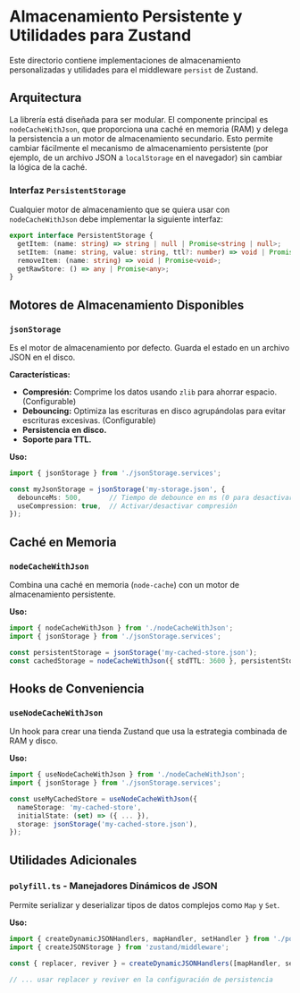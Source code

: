# Almacenamiento Persistente y Utilidades para Zustand

Este directorio contiene implementaciones de almacenamiento personalizadas y utilidades para el middleware `persist` de Zustand.

## Arquitectura

La librería está diseñada para ser modular. El componente principal es `nodeCacheWithJson`, que proporciona una caché en memoria (RAM) y delega la persistencia a un motor de almacenamiento secundario. Esto permite cambiar fácilmente el mecanismo de almacenamiento persistente (por ejemplo, de un archivo JSON a `localStorage` en el navegador) sin cambiar la lógica de la caché.

### Interfaz `PersistentStorage`

Cualquier motor de almacenamiento que se quiera usar con `nodeCacheWithJson` debe implementar la siguiente interfaz:

```typescript
export interface PersistentStorage {
  getItem: (name: string) => string | null | Promise<string | null>;
  setItem: (name: string, value: string, ttl?: number) => void | Promise<void>;
  removeItem: (name: string) => void | Promise<void>;
  getRawStore: () => any | Promise<any>;
}
```

## Motores de Almacenamiento Disponibles

### `jsonStorage`

Es el motor de almacenamiento por defecto. Guarda el estado en un archivo JSON en el disco.

**Características:**
- **Compresión:** Comprime los datos usando `zlib` para ahorrar espacio. (Configurable)
- **Debouncing:** Optimiza las escrituras en disco agrupándolas para evitar escrituras excesivas. (Configurable)
- **Persistencia en disco.**
- **Soporte para TTL.**

**Uso:**
```typescript
import { jsonStorage } from './jsonStorage.services';

const myJsonStorage = jsonStorage('my-storage.json', {
  debounceMs: 500,       // Tiempo de debounce en ms (0 para desactivar)
  useCompression: true,  // Activar/desactivar compresión
});
```

## Caché en Memoria

### `nodeCacheWithJson`

Combina una caché en memoria (`node-cache`) con un motor de almacenamiento persistente.

**Uso:**
```typescript
import { nodeCacheWithJson } from './nodeCacheWithJson';
import { jsonStorage } from './jsonStorage.services';

const persistentStorage = jsonStorage('my-cached-store.json');
const cachedStorage = nodeCacheWithJson({ stdTTL: 3600 }, persistentStorage);
```

## Hooks de Conveniencia

### `useNodeCacheWithJson`

Un hook para crear una tienda Zustand que usa la estrategia combinada de RAM y disco.

**Uso:**
```typescript
import { useNodeCacheWithJson } from './nodeCacheWithJson';
import { jsonStorage } from './jsonStorage.services';

const useMyCachedStore = useNodeCacheWithJson({
  nameStorage: 'my-cached-store',
  initialState: (set) => ({ ... }),
  storage: jsonStorage('my-cached-store.json'),
});
```

## Utilidades Adicionales

### `polyfill.ts` - Manejadores Dinámicos de JSON

Permite serializar y deserializar tipos de datos complejos como `Map` y `Set`.

**Uso:**
```typescript
import { createDynamicJSONHandlers, mapHandler, setHandler } from './polyfill';
import { createJSONStorage } from 'zustand/middleware';

const { replacer, reviver } = createDynamicJSONHandlers([mapHandler, setHandler]);

// ... usar replacer y reviver en la configuración de persistencia
```
